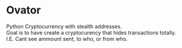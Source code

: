 # Ovator

Python Cryptocurrency with stealth addresses.<br>
Goal is to have create a cryptocurency that hides transactions totally. <br>
I.E. Cant see ammount sent, to who, or from who. 
